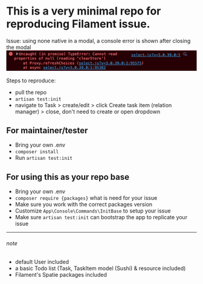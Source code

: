 # This is a very minimal repo for reproducing Filament issue.

Issue:
using none native in a modal, a console error is shown after closing the modal
![screenshot](/Screenshot.png)

Steps to reproduce:
- pull the repo
- `artisan test:init`
- navigate to Task > create/edit > click Create task item (relation manager) > close, don't need to create or open dropdown
  
  
## For maintainer/tester
- Bring your own .env
- `composer install`
- Run `artisan test:init`

## For using this as your repo base
- Bring your own .env
- `composer require {packages}` what is need for your issue
- Make sure you work with the correct packages version
- Customize `App\Console\Commands\InitBase` to setup your issue
- Make sure `artisan test:init` can bootstrap the app to replicate your issue

---------

###### note
- default User included
- a basic Todo list (Task, TaskItem model (Sushi) & resource included)
- Filament's Spatie packages included
